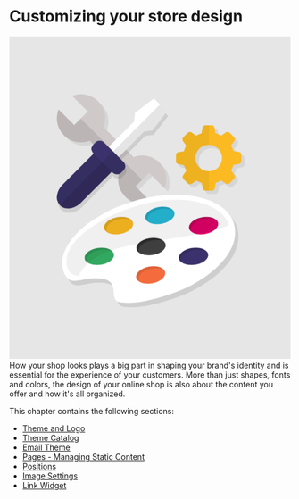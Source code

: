 # Customizing your store design

![](../../../.gitbook/assets/51839891%20%284%29%20%284%29.png)How your shop looks plays a big part in shaping your brand's identity and is essential for the experience of your customers. More than just shapes, fonts and colors, the design of your online shop is also about the content you offer and how it's all organized.

This chapter contains the following sections:

* [Theme and Logo](theme-and-logo.md)
* [Theme Catalog](theme-catalog.md)
* [Email Theme](email-theme.md)
* [Pages - Managing Static Content](pages-managing-static-content.md)
* [Positions](positions.md)
* [Image Settings](image-settings.md)
* [Link Widget](link-widget.md)

